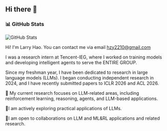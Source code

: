 ## Hi there 👋

<!--
**hhh2210/hhh2210** is a ✨ _special_ ✨ repository because its `README.md` (this file) appears on your GitHub profile.
-->

### 📊 GitHub Stats
![GitHub Stats](https://github-readme-stats.vercel.app/api?username=hhh2210)

Hi! I'm Larry Hao.
You can contact me via email hzy2210@gmail.com

I was a research intern at Tencent-IEG, where I worked on training models and developing intelligent agents to serve the ENTIRE GROUP.

Since my freshman year, I have been dedicated to research in large language models (LLMs). I began conducting independent research in 2024, and I have recently submitted papers to ICLR 2026 and ACL 2026.

🔭 My current research focuses on LLM-related areas, including reinforcement learning, reasoning, agents, and LLM-based applications.

🌱I am actively exploring practical applications of LLMs.

👯I am open to collaborations on LLM and ML&RL applications and related research.
